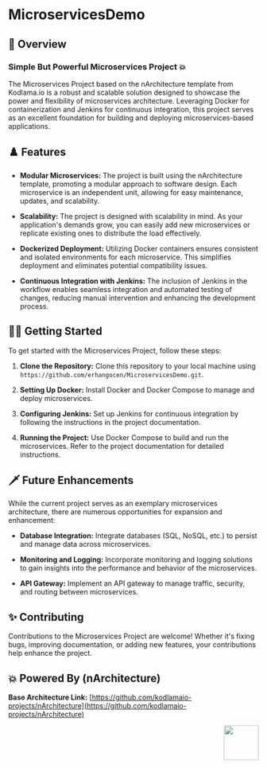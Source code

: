 # MicroservicesDemo 


## 🪬 Overview
<h3>Simple But Powerful Microservices Project 💥</h3>
The Microservices Project based on the nArchitecture template from Kodlama.io is a robust and scalable solution designed to showcase the power and flexibility of microservices architecture. Leveraging Docker for containerization and Jenkins for continuous integration, this project serves as an excellent foundation for building and deploying microservices-based applications.

## ♟️ Features

- **Modular Microservices:** The project is built using the nArchitecture template, promoting a modular approach to software design. Each microservice is an independent unit, allowing for easy maintenance, updates, and scalability.

- **Scalability:** The project is designed with scalability in mind. As your application's demands grow, you can easily add new microservices or replicate existing ones to distribute the load effectively.

- **Dockerized Deployment:** Utilizing Docker containers ensures consistent and isolated environments for each microservice. This simplifies deployment and eliminates potential compatibility issues.

- **Continuous Integration with Jenkins:** The inclusion of Jenkins in the workflow enables seamless integration and automated testing of changes, reducing manual intervention and enhancing the development process.

## 🏃‍♂️ Getting Started

To get started with the Microservices Project, follow these steps:

1. **Clone the Repository:** Clone this repository to your local machine using `https://github.com/erhangocen/MicroservicesDemo.git`.

2. **Setting Up Docker:** Install Docker and Docker Compose to manage and deploy microservices.

3. **Configuring Jenkins:** Set up Jenkins for continuous integration by following the instructions in the project documentation.

4. **Running the Project:** Use Docker Compose to build and run the microservices. Refer to the project documentation for detailed instructions.

## 🗡️ Future Enhancements

While the current project serves as an exemplary microservices architecture, there are numerous opportunities for expansion and enhancement:

- **Database Integration:** Integrate databases (SQL, NoSQL, etc.) to persist and manage data across microservices.

- **Monitoring and Logging:** Incorporate monitoring and logging solutions to gain insights into the performance and behavior of the microservices.

- **API Gateway:** Implement an API gateway to manage traffic, security, and routing between microservices.

## ✨ Contributing

Contributions to the Microservices Project are welcome! Whether it's fixing bugs, improving documentation, or adding new features, your contributions help enhance the project.

## 💥 Powered By (nArchitecture)

**Base Architecture Link:** [https://github.com/kodlamaio-projects/nArchitecture](https://github.com/kodlamaio-projects/nArchitecture) 

<p align="right">
  <a href="https://github.com/kodlamaio-projects/nArchitecture"><img src="https://user-images.githubusercontent.com/53148314/194872467-827dc967-acee-4bca-88a2-59ed5695bebf.png" height="70"></a>
</p>

<!-- ## 🙏 Acknowledgements
- []() -->

